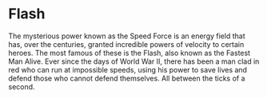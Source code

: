 # Flash

The mysterious power known as the Speed Force is an energy field that has, over the centuries, granted incredible powers of velocity to certain heroes. The most famous of these is the Flash, also known as the Fastest Man Alive. Ever since the days of World War II, there has been a man clad in red who can run at impossible speeds, using his power to save lives and defend those who cannot defend themselves. All between the ticks of a second.
